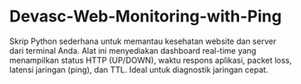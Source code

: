 # Devasc-Web-Monitoring-with-Ping
Skrip Python sederhana untuk memantau kesehatan website dan server dari terminal Anda. Alat ini menyediakan dashboard real-time yang menampilkan status HTTP (UP/DOWN), waktu respons aplikasi, packet loss, latensi jaringan (ping), dan TTL. Ideal untuk diagnostik jaringan cepat.
